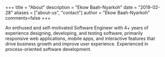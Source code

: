 +++
title = "About"
description = "Ekow Baah-Nyarkoh"
date = "2019-02-28"
aliases = ["about-us", "contact"]
author = "Ekow Baah-Nyarkoh"
comments=false
+++

An enthused and self-motivated Software Engineer with 4+ years of experience designing, developing, and testing software, primarily responsive web applications, mobile apps, and interactive features that drive business growth and improve user experience. Experienced in process-oriented software development.
